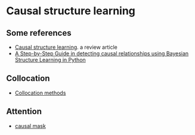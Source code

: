 # Causal structure learning

## Some references

* [Causal structure learning](https://www.annualreviews.org/doi/full/10.1146/annurev-statistics-031017-100630#_i16). a review article 
* [A Step-by-Step Guide in detecting causal relationships using Bayesian Structure Learning in Python](https://towardsdatascience.com/a-step-by-step-guide-in-detecting-causal-relationships-using-bayesian-structure-learning-in-python-c20c6b31cee5)

## Collocation
* [Collocation methods](http://pioneer.chula.ac.th/~awirote/colloc/statmethod1.htm)

## Attention
* [causal mask](https://github.com/huggingface/transformers/blob/870ff9e1dab249e4ffd8363ce132aa5145c94604/src/transformers/modeling_utils.py#L654)